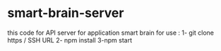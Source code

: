 # smart-brain-server
this code for API server for application smart brain
for use :
1- git clone https / SSH URL
2- npm install
3-npm start
